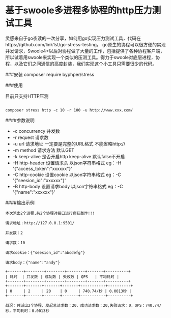 # 基于swoole多进程多协程的http压力测试工具
灵感来自于go夜读的一次分享，如何用go实现压力测试工具，代码在https://github.com/link1st/go-stress-testing。
go原生的协程可以很方便的实现并发请求，Swoole4+以后对协程做了大量的工作，包括提供了各种协程客户端，所以试着用swoole来实现一个类似的压测工具。得力于swoole对底层进程，协程，以及它们之间通信的高度封装，我们实现这个小工具只需要很少的代码。

###安装
composer require byphper/stress

###使用

目前只支持HTTP压测

```shell

composer stress http -c 10 -r 100 -u http://www.xxx.com/

```
####参数说明
- -c  concurrency 并发数  
- -r  request 请求数
- -u  url 请求地址  一定要是完整的URL格式 不能省略http://
- -m  method 请求方法 默认GET
- -k  keep-alive 是否开启http keep-alive 默认false不开启
- -H  http-header 设置请求头  以json字符串格式 eg：-H '{"access_token":"xxxxxx"}'
- -C  http-cookie 设置cookie  以json字符串格式 eg：-C '{"seesion_id":"xxxxxx"}'
- -B  http-body 设置请求body  以json字符串格式 eg：-C '{"name":"xxxxxx"}'

####输出示例
```
本次派出2个进程,共2个协程对接口进行疯狂轰炸!!!

请求地址：http://127.0.0.1:9501/

并发数：2

请求数：10

请求cookie：{"seesion_id":"abcdefg"}

请求body：{"name":"andy"}

+-------+--------+--------+--------+-------+----------+
| 耗时  | 并发数 | 成功数 | 失败数 | QPS   | 平均耗时 |
+-------+--------+--------+--------+-------+----------+
+-------+-------+-------+-------+-----------+----------+
| 0     | 2     | 20    | 0     | 740.74/秒 | 0.0013秒 |
+-------+-------+-------+-------+-----------+----------+

战况：共派出2个协程，发起总请求数：20，成功请求数：20,失败请求：0，QPS：740.74/秒，平均耗时：0.0013秒

```